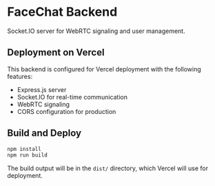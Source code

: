 # FaceChat Backend

Socket.IO server for WebRTC signaling and user management.

## Deployment on Vercel

This backend is configured for Vercel deployment with the following features:
- Express.js server
- Socket.IO for real-time communication
- WebRTC signaling
- CORS configuration for production

## Build and Deploy

```bash
npm install
npm run build
```

The build output will be in the `dist/` directory, which Vercel will use for deployment.
